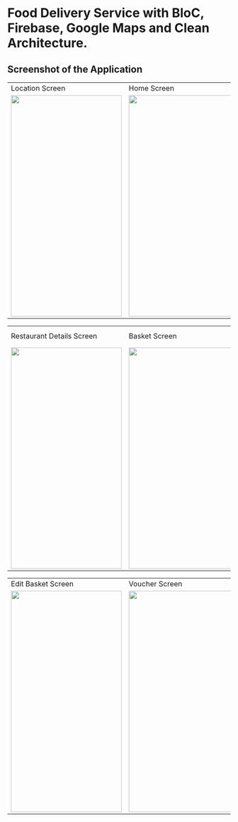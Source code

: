 # Food Delivery Service with BloC, Firebase, Google Maps and Clean Architecture. 

## Screenshot of the Application 

<table>
  <tr>
    <td>Location Screen</td>
     <td>Home Screen</td>
     <td>Filter Screen</td>
   
  </tr>
  <tr>
    <td><img src="https://github.com/user-attachments/assets/de63463b-e474-4ef8-9a9b-b6b88643bff3" width=250 height=500></td>
    <td><img src="https://github.com/user-attachments/assets/3f0ea687-4f2e-4638-b415-d844dacd6439" width=250 height=500></td>
    <td><img src="https://github.com/user-attachments/assets/82675fee-cb96-4e94-b09a-4ac7fca19292" width=250 height=500></td>
  </tr>
 </table>
 <table>
  <tr>
     <td>Restaurant Details Screen</td>
     <td>Basket Screen</td>
     <td>Basket with items, delivery and total</td>
  </tr>
  <tr>
    <td><img src="https://github.com/user-attachments/assets/775c6fac-0fbc-41fa-a897-ca98d8ade2d6" width=250 height=500></td>
    <td><img src="https://github.com/user-attachments/assets/3da69c0c-41dc-4ed1-abc4-aca7d199a83f" width=250 height=500></td>
    <td><img src="https://github.com/user-attachments/assets/27296c98-d8ed-426b-b68c-a0c7ee5465e7" width=250 height=500></td>
  </tr>
 </table>

  <table>
  <tr>
    <td>Edit Basket Screen</td>
     <td>Voucher Screen</td>
     <td>Delivery Screen</td>
  </tr>
  <tr>
    <td><img src="https://github.com/user-attachments/assets/b2d13b07-863b-473d-8203-a70b42a7926b" width=250 height=500></td>
    <td><img src="https://github.com/user-attachments/assets/c37ab83b-f584-41c1-8ce6-2992ef735696" width=250 height=500></td>
    <td><img src="https://github.com/user-attachments/assets/1d96040d-a58d-43b1-95bf-19a587660260" width=250 height=500></td>
  </tr>
 </table>







